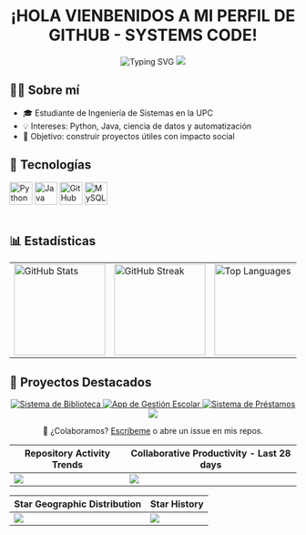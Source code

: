 <h1 align="center">¡HOLA  VIENBENIDOS A MI PERFIL DE GITHUB - SYSTEMS CODE! </h1>


<!------------------------------------------------- --------------------------------------------------------------------------------------------
<!-- ======= ENCABEZADO CON TIPING ======= -->
<div align="center">
  <!-- Texto animado -->
  <img src="https://readme-typing-svg.demolab.com?font=JetBrains+Mono&weight=600&size=28&pause=1000&color=36BCF7&center=true&vCenter=true&width=700&lines=Hola%2C+soy+Antony+Yomar+%F0%9F%91%8B;Desarrollador+en+formaci%C3%B3n;Amante+del+c%C3%B3digo+y+el+aprendizaje+constante" alt="Typing SVG" />
  
  <!-- Banner sutil -->
  <img src="https://capsule-render.vercel.app/api?type=rect&color=0:0ea5e9,100:6366f1&height=8&section=header"/>
</div>


<!-- ======= SOBRE MÍ ======= -->
<div>
  <h2>👨‍💻 Sobre mí</h2>
  <ul>
    <li>🎓 Estudiante de Ingeniería de Sistemas en la UPC</li>
    <li>💡 Intereses: Python, Java, ciencia de datos y automatización</li>
    <li>🚀 Objetivo: construir proyectos útiles con impacto social</li>
  </ul>
</div>


<!------------------------------------------------- --------------------------------------------------------------------------------------------


<!-- ======= TECNOLOGÍAS ======= -->
<h2>🧰 Tecnologías</h2>
<div>
  <!-- Íconos devicon (puedes quitar/añadir) -->
  <img height="40" src="https://cdn.jsdelivr.net/gh/devicons/devicon/icons/python/python-original.svg" alt="Python"/>
  <img height="40" src="https://cdn.jsdelivr.net/gh/devicons/devicon/icons/java/java-original.svg" alt="Java"/>
  <!-- <img height="40" src="https://cdn.jsdelivr.net/gh/devicons/devicon/icons/javascript/javascript-original.svg" alt="JavaScript"/> -->
  <!-- <img height="40" src="https://cdn.jsdelivr.net/gh/devicons/devicon/icons/html5/html5-original.svg" alt="HTML5"/>
  <img height="40" src="https://cdn.jsdelivr.net/gh/devicons/devicon/icons/css3/css3-original.svg" alt="CSS3"/>
  <img height="40" src="https://cdn.jsdelivr.net/gh/devicons/devicon/icons/git/git-original.svg" alt="Git"/> 
  <img height="40" src="https://cdn.jsdelivr.net/gh/devicons/devicon/icons/docker/docker-original.svg" alt="Docker"/>-->
  <img height="40" src="https://cdn.jsdelivr.net/gh/devicons/devicon/icons/github/github-original.svg" alt="GitHub"/>
  <img height="40" src="https://cdn.jsdelivr.net/gh/devicons/devicon/icons/mysql/mysql-original.svg" alt="MySQL"/>

</div>

<br/>



<!------------------------------------------------- --------------------------------------------------------------------------------------------

<!-- ======= ESTADÍSTICAS ======= -->
<h2>📊 Estadísticas</h2>

<table align="center">
  <tr>
    <td>
      <!-- Estadísticas generales -->
      <img 
           src="https://github-readme-stats.vercel.app/api?username=antonyyomar-dev&show_icons=true&theme=tokyonight&rank_icon=github&hide_border=true" 
           height="160" 
           alt="GitHub Stats" />
    </td>
    <td>
      <!-- Racha de commits -->
      <img 
           src="https://streak-stats.demolab.com?user=antonyyomar-dev&theme=tokyonight&hide_border=true&date_format=j%20M%5B%20Y%5D" 
           height="160" 
           alt="GitHub Streak" />
    </td>
    <td>
      <!-- Lenguajes más usados -->
      <img 
           src="https://github-readme-stats.vercel.app/api/top-langs/?username=antonyyomar-dev&layout=compact&langs_count=8&theme=tokyonight&hide_border=true" 
           height="160" 
           alt="Top Languages" />
    </td>
  </tr>
</table>



<!------------------------------------------------- --------------------------------------------------------------------------------------------

<!-- ======= PROYECTOS DESTACADOS ======= -->
<h2>🚀 Proyectos Destacados</h2>

<div align="center">

  <!-- Proyecto 1 -->
  <a href="#">
    <img 
      src="https://img.shields.io/badge/Sistema%20de%20Biblioteca-En%20Desarrollo-yellow?style=for-the-badge&logo=github" 
      alt="Sistema de Biblioteca"/>
  </a>

  <!-- Proyecto 2 -->
  <a href="#">
    <img 
      src="https://img.shields.io/badge/App%20de%20Gestión%20Escolar-En%20Desarrollo-yellow?style=for-the-badge&logo=github" 
      alt="App de Gestión Escolar"/>
  </a>

  <!-- Proyecto 3 -->
  <a href="#">
    <img 
      src="https://img.shields.io/badge/Sistema%20de%20Préstamos-En%20Desarrollo-yellow?style=for-the-badge&logo=github" 
      alt="Sistema de Préstamos"/>
  </a>

</div>


<!------------------------------------------------- --------------------------------------------------------------------------------------------
<!-- ======= CTA ======= -->
<div align="center">
  <img src="https://capsule-render.vercel.app/api?type=rect&color=0:6366f1,100:0ea5e9&height=8&section=footer"/>
  <p>💌 ¿Colaboramos? <a href="https://www.instagram.com/antonyyomar002/?__pwa=1">Escríbeme</a> o abre un issue en mis repos.</p>
</div>
<!------------------------------------------------- -------------------------------------------------------------------------------------------- -->



| Repository Activity Trends | Collaborative Productivity - Last 28 days |
| ----------- | ----------- |
|<img src="https://next.ossinsight.io/widgets/official/compose-activity-trends/thumbnail.png?repo_id=41986369&image_size=auto" />|<img src="https://next.ossinsight.io/widgets/official/compose-last-28-days-collaborative-productivity/thumbnail.png?repo_id=41986369&image_size=auto" />|

| Star Geographic Distribution | Star History |
| ----------- | ----------- |
|<img src="https://next.ossinsight.io/widgets/official/analyze-repo-stars-map/thumbnail.png?activity=stars&repo_id=41986369&image_size=auto" />|<img src="https://next.ossinsight.io/widgets/official/analyze-repo-stars-history/thumbnail.png?repo_id=41986369&image_size=auto" />|

<!------------------------------------------------- -------------------------------------------------------------------------------------------- -->


